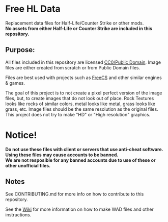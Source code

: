 # Free HL Data
Replacement data files for Half-Life/Counter Strike or other mods.  
**No assets from either Half-Life or Counter Strike are included in this repository.**



## Purpose:

All files included in this repository are licensed [CC0/Public Domain](https://creativecommons.org/publicdomain/zero/1.0/legalcode).
Image files are either created from scratch or from Public Domain files.

Files are best used with projects such as [FreeCS](https://github.com/eukara/FreeCS) and other similar engines & games.

The goal of this project is to not create a pixel perfect version of the image files, but, to create images that do not look out of place. Rock Textures looks like rocks of similar colors, metal looks like metal, grass looks like grass, etc. Image files should be the same resolution as the original files. This project does not try to make "HD" or "High resolution" graphics.

# Notice!

**Do not use these files with client or servers that use anti-cheat software. Using these files may cause accounts to be banned.**  
**We are not resposible for any banned accounts due to use of these or other unofficial files.**  



## Notes

See CONTRIBUTING.md for more info on how to contribute to this repository.

See the [Wiki](https://github.com/kwadroke/free-hl-data/wiki) for more information on how to make WAD files and other instructions.
